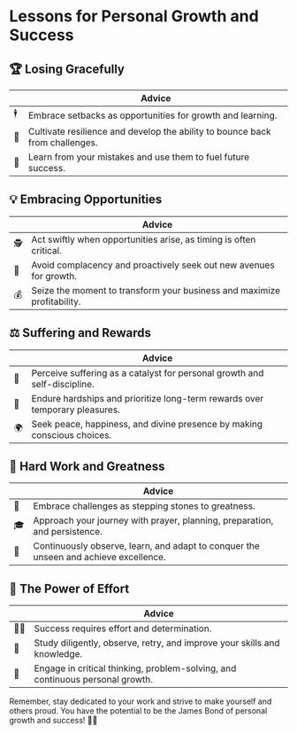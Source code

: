 # Lessons for Personal Growth and Success

## 🏆 Losing Gracefully

|     | Advice                                                                                         |
|-----|------------------------------------------------------------------------------------------------|
| 🕴️ | Embrace setbacks as opportunities for growth and learning.                                      |
| 🌟 | Cultivate resilience and develop the ability to bounce back from challenges.                   |
| 🎯 | Learn from your mistakes and use them to fuel future success.                                  |

## 💡 Embracing Opportunities

|     | Advice                                                                                         |
|-----|------------------------------------------------------------------------------------------------|
| 🕵️ | Act swiftly when opportunities arise, as timing is often critical.                             |
| 💼 | Avoid complacency and proactively seek out new avenues for growth.                             |
| 💰 | Seize the moment to transform your business and maximize profitability.                        |

## ⚖️ Suffering and Rewards

|     | Advice                                                                                         |
|-----|------------------------------------------------------------------------------------------------|
| 🤔 | Perceive suffering as a catalyst for personal growth and self-discipline.                      |
| 💪 | Endure hardships and prioritize long-term rewards over temporary pleasures.                    |
| 🌍 | Seek peace, happiness, and divine presence by making conscious choices.                         |

## 💪 Hard Work and Greatness

|     | Advice                                                                                         |
|-----|------------------------------------------------------------------------------------------------|
| 🚀 | Embrace challenges as stepping stones to greatness.                                             |
| 🎓 | Approach your journey with prayer, planning, preparation, and persistence.                      |
| 🌟 | Continuously observe, learn, and adapt to conquer the unseen and achieve excellence.            |

## 🌟 The Power of Effort

|     | Advice                                                                                         |
|-----|------------------------------------------------------------------------------------------------|
| 🏋️‍♀️ | Success requires effort and determination.                                                       |
| 🎯 | Study diligently, observe, retry, and improve your skills and knowledge.                         |
| 🧠 | Engage in critical thinking, problem-solving, and continuous personal growth.                    |

Remember, stay dedicated to your work and strive to make yourself and others proud. You have the potential to be the James Bond of personal growth and success! 🎩🔥
